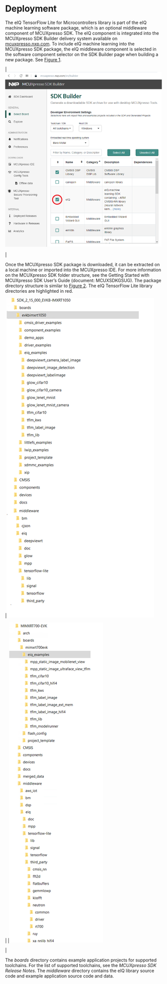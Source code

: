 # Deployment

The eIQ TensorFlow Lite for Microcontrollers library is part of the eIQ machine learning software package, which is an optional middleware component of MCUXpresso SDK. The eIQ component is integrated into the MCUXpresso SDK Builder delivery system available on [mcuxpresso.nxp.com](https://mcuxpresso.nxp.com). To include eIQ machine learning into the MCUXpresso SDK package, the eIQ middleware component is selected in the software component selector on the SDK Builder page when building a new package. See [Figure 1](deployment.md#FIG_BUILDERCOMPONENTSELECTOR).

|![](../images/fig1.png "MCUXpresso SDK Builder software component selector")

|

Once the MCUXpresso SDK package is downloaded, it can be extracted on a local machine or imported into the MCUXpresso IDE. For more information on the MCUXpresso SDK folder structure, see the Getting Started with MCUXpresso SDK User’s Guide \(document: MCUXSDKGSUG\). The package directory structure is similar to [Figure 2](deployment.md#FIG_DIRECTORYSTRUCTURE). The eIQ TensorFlow Lite library directories are highlighted in red.

|![](../images/fig2.png "MCUXpresso SDK directory structure")

|
|![](../images/fig2_700.png "MCUXpresso SDK directory structure")

|

The *boards* directory contains example application projects for supported toolchains. For the list of supported toolchains, see the *MCUXpresso SDK Release Notes*. The *middleware* directory contains the eIQ library source code and example application source code and data.

